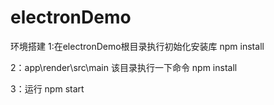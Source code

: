 # electronDemo

环境搭建
1:在electronDemo根目录执行初始化安装库
npm install

2：app\render\src\main 该目录执行一下命令
npm install 

3：运行
npm start
